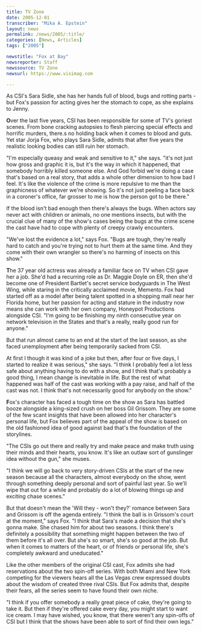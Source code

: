 ```yaml
---
title: TV Zone
date: 2005-12-01
transcriber: "Mika A. Epstein"
layout: news
permalink: /news/2005/:title/
categories: [News, Articles]
tags: ["2005"]

newstitle: "Fox at Bay"
newsreporter: Staff
newssource: TV Zone
newsurl: https://www.visimag.com

---
```

As CSI's Sara Sidle, she has her hands full of blood, bugs and rotting parts - but Fox's passion for acting gives her the stomach to cope, as she explains to Jenny.

**O**ver the last five years, CSI has been responsible for some of TV's goriest scenes. From bone cracking autopsies to flesh piercing special effects and horrific murders, there.s no holding back when it comes to blood and guts. Yet star Jorja Fox, who plays Sara Sidle, admits that after five years the realistic looking bodies can still ruin her stomach.

"I'm especially queasy and weak and sensitive to it," she says. "it's not just how gross and graphic it is, but it's the way in which it happened, that somebody horribly killed someone else. And God forbid we're doing a case that's based on a real story, that adds a whole other dimension to how bad I feel. It's like the violence of the crime is more repulsive to me than the graphicness of whatever we're showing. So it's not just peeling a face back in a coroner's office, far grosser to me is how the person got to be there."

If the blood isn't bad enough then there's always the bugs. When actors say never act with children or animals, no one mentions insects, but with the crucial clue of many of the show's cases being the bugs at the crime scene the cast have had to cope with plenty of creepy crawly encounters.

"We've lost the evidence a lot," says Fox. "Bugs are tough, they're really hard to catch and you're trying not to hurt them at the same time. And they come with their own wrangler so there's no harming of insects on this show."

**T**he 37 year old actress was already a familiar face on TV when CSI gave her a job. She'd had a recurring role as Dr. Maggie Doyle on ER, then she'd become one of President Bartlet's secret service bodyguards in The West Wing, while staring in the critically acclaimed movie, Memento. Fox had started off as a model after being talent spotted in a shopping mall near her Florida home, but her passion for acting and stature in the industry now means she can work with her own company, Honeypot Productions alongside CSI. "I'm going to be finishing my ninth consecutive year on network television in the States and that's a really, really good run for anyone."

But that run almost came to an end at the start of the last season, as she faced unemployment after being temporarily sacked from CSI.

At first I though it was kind of a joke but then, after four or five days, I started to realize it was serious," she says. "I think I probably feel a lot less safe about anything having to do with a show, and I think that's probably a good thing, I mean change is inevitable in life. But the rest of what happened was half of the cast was working with a pay raise, and half of the cast was not. I think that's not necessarily good for anybody on the show."

**F**ox's character has faced a tough time on the show as Sara has battled booze alongside a king-sized crush on her boss Gil Grissom. They are some of the few scant insights that have been allowed into her character's personal life, but Fox believes part of the appeal of the show is based on the old fashioned idea of good against bad that's the foundation of the storylines.

"The CSIs go out there and really try and make peace and make truth using their minds and their hearts, you know. It's like an outlaw sort of gunslinger idea without the gun," she muses.

"I think we will go back to very story-driven CSIs at the start of the new season because all the characters, almost everybody on the show, went through something deeply personal and sort of painful last year. So we'll wipe that out for a while and probably do a lot of blowing things up and exciting chase scenes."

But that doesn't mean the 'Will they - won't they?' romance between Sara and Grissom is off the agenda entirely. "I think the ball is in Grissom's court at the moment," says Fox. "I think that Sara's made a decision that she's gonna make. She chased him for about two seasons. I think there's definitely a possibility that something might happen between the two of them before it's all over. But she's so smart, she's so good at the job. But when it comes to matters of the heart, or of friends or personal life, she's completely awkward and uneducated."

Like the other members of the original CSI cast, Fox admits she had reservations about the two spin-off series. With both Miami and New York competing for the viewers hears all the Las Vegas crew expressed doubts about the wisdom of created three rival CSIs. But Fox admits that, despite their fears, all the series seem to have found their own niche.

"I think if you offer somebody a really great piece of cake, they're going to take it. But then if they're offered cake every day, you might start to want ice cream. I may have wished, you know, that there weren't any spin-offs of CSI but I think that the shows have been able to sort of find their own legs."
